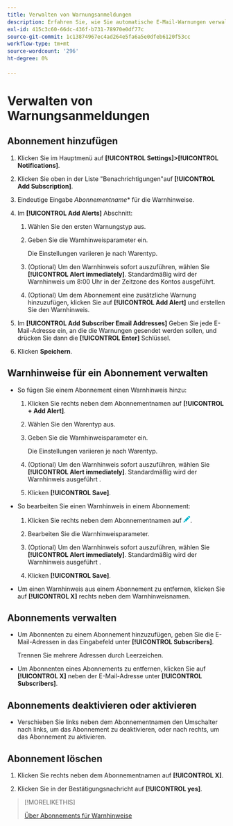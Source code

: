 ```yaml
---
title: Verwalten von Warnungsanmeldungen
description: Erfahren Sie, wie Sie automatische E-Mail-Warnungen verwalten.
exl-id: 415c3c60-66dc-436f-b731-78970e0df77c
source-git-commit: 1c13874967ec4ad264e5fa6a5e0dfeb6120f53cc
workflow-type: tm+mt
source-wordcount: '296'
ht-degree: 0%

---
```


# Verwalten von Warnungsanmeldungen

## Abonnement hinzufügen

1. Klicken Sie im Hauptmenü auf **[!UICONTROL Settings]>[!UICONTROL Notifications]**.

1. Klicken Sie oben in der Liste &quot;Benachrichtigungen&quot;auf **[!UICONTROL Add Subscription]**.

1. Eindeutige Eingabe *Abonnementname** für die Warnhinweise.

1. Im **[!UICONTROL Add Alerts]** Abschnitt:

   1. Wählen Sie den ersten Warnungstyp aus.

   1. Geben Sie die Warnhinweisparameter ein.

      Die Einstellungen variieren je nach Warentyp.

   1. (Optional) Um den Warnhinweis sofort auszuführen, wählen Sie **[!UICONTROL Alert immediately]**. Standardmäßig wird der Warnhinweis um 8:00 Uhr in der Zeitzone des Kontos ausgeführt.

   1. (Optional) Um dem Abonnement eine zusätzliche Warnung hinzuzufügen, klicken Sie auf **[!UICONTROL Add Alert]** und erstellen Sie den Warnhinweis.

1. Im **[!UICONTROL Add Subscriber Email Addresses]** Geben Sie jede E-Mail-Adresse ein, an die die Warnungen gesendet werden sollen, und drücken Sie dann die **[!UICONTROL Enter]** Schlüssel.

1. Klicken **Speichern**.

## Warnhinweise für ein Abonnement verwalten

* So fügen Sie einem Abonnement einen Warnhinweis hinzu:

   1. Klicken Sie rechts neben dem Abonnementnamen auf **[!UICONTROL + Add Alert]**.

   1. Wählen Sie den Warentyp aus.

   1. Geben Sie die Warnhinweisparameter ein.

      Die Einstellungen variieren je nach Warentyp.

   1. (Optional) Um den Warnhinweis sofort auszuführen, wählen Sie **[!UICONTROL Alert immediately]**. Standardmäßig wird der Warnhinweis ausgeführt <!-- at what time? -->.

   1. Klicken **[!UICONTROL Save]**.

* So bearbeiten Sie einen Warnhinweis in einem Abonnement:

   1. Klicken Sie rechts neben dem Abonnementnamen auf ![Bearbeiten](/help/dsp/assets/edit.png).

   1. Bearbeiten Sie die Warnhinweisparameter.

   1. (Optional) Um den Warnhinweis sofort auszuführen, wählen Sie **[!UICONTROL Alert immediately]**. Standardmäßig wird der Warnhinweis ausgeführt <!-- at what time? -->.

   1. Klicken **[!UICONTROL Save]**.

* Um einen Warnhinweis aus einem Abonnement zu entfernen, klicken Sie auf **[!UICONTROL X]** rechts neben dem Warnhinweisnamen.

## Abonnements verwalten

* Um Abonnenten zu einem Abonnement hinzuzufügen, geben Sie die E-Mail-Adressen in das Eingabefeld unter **[!UICONTROL Subscribers]**.

   Trennen Sie mehrere Adressen durch Leerzeichen.

* Um Abonnenten eines Abonnements zu entfernen, klicken Sie auf **[!UICONTROL X]** neben der E-Mail-Adresse unter **[!UICONTROL Subscribers]**.

## Abonnements deaktivieren oder aktivieren

* Verschieben Sie links neben dem Abonnementnamen den Umschalter nach links, um das Abonnement zu deaktivieren, oder nach rechts, um das Abonnement zu aktivieren.

## Abonnement löschen

1. Klicken Sie rechts neben dem Abonnementnamen auf **[!UICONTROL X]**.

1. Klicken Sie in der Bestätigungsnachricht auf **[!UICONTROL yes]**.

>[!MORELIKETHIS]
>
>[Über Abonnements für Warnhinweise](alerts-about.md)
